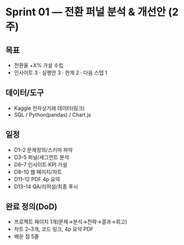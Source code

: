 # Sprint 01 — 전환 퍼널 분석 & 개선안 (2주)

## 목표
- 전환율 +X% 가설 수립
- 인사이트 3 · 실행안 3 · 한계 2 · 다음 스텝 1

## 데이터/도구
- Kaggle 전자상거래 데이터(링크)
- SQL / Python(pandas) / Chart.js

## 일정
- D1–2 문제정의/스키마 파악
- D3–5 퍼널/세그먼트 분석
- D6–7 인사이트·KPI 가설
- D8–10 웹 페이지/차트
- D11–12 PDF 4p 요약
- D13–14 QA/리허설/최종 푸시

## 완료 정의(DoD)
- 프로젝트 페이지 1개(문제→분석→전략→결과→회고)
- 차트 2–3개, 코드 링크, 4p 요약 PDF
- 배운 점 5줄
